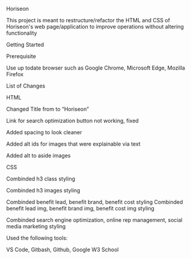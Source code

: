Horiseon

This project is meant to restructure/refactor the HTML and CSS of Horiseon's web page/application to improve operations without altering functionality


Getting Started

Prerequisite

Use up todate browser such as Google Chrome, Microsoft Edge, Mozilla Firefox

List of Changes

HTML

Changed Title from to “Horiseon”

Link for search optimization button not working, fixed

Added spacing to look cleaner

Added alt ids for images that were explainable via text

Added alt to aside images


CSS

Combinded h3 class styling

Combinded h3 images styling

Combinded benefit lead, benefit brand, benefit cost styling
Combinded benefit lead img, benefit brand img, benefit cost img styling

Combinded search engine optimization, online rep management, social media marketing styling

Used the following tools:

VS Code, 
Gitbash,
Github,
Google
W3 School
